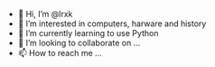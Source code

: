 - 👋 Hi, I’m @lrxk
- 👀 I’m interested in computers, harware and history
- 🌱 I’m currently learning to use Python
- 💞️ I’m looking to collaborate on ...
- 📫 How to reach me ...

<!---
lrxk/lrxk is a ✨ special ✨ repository because its `README.md` (this file) appears on your GitHub profile.
You can click the Preview link to take a look at your changes.
--->
